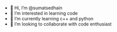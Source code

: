 - 👋 Hi, I’m @sumatsedhain
- 👀 I’m interested in learning code
- 🌱 I’m currently learning c++ and python
- 💞️ I’m looking to collaborate with code enthusiast


<!---
sumatsedhain/sumatsedhain is a ✨ special ✨ repository because its `README.md` (this file) appears on your GitHub profile.
You can click the Preview link to take a look at your changes.
--->
